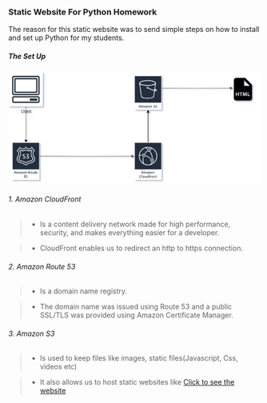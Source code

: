 ### Static Website For Python Homework

The reason for this static website was to send simple steps on how to install and set up Python for my students.

##### The Set Up



![alt text](images/staticweb.image.drawio.png)


###### 1. Amazon CloudFront

>* Is a content delivery network made for high performance, security, and makes everything easier for a developer.

>* CloudFront enables us to redirect an http to  https connection.

###### 2. Amazon Route 53

>* Is a domain name registry.

>* The domain name was issued using Route 53 and a public SSL/TLS was provided using Amazon Certificate Manager. 

###### 3. Amazon S3

>* Is used to keep files like images, static files(Javascript, Css, videos etc)

>* It also allows us to host static websites like [Click to see the website](https://s3.projectstatus.click/) 
